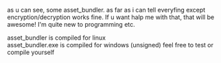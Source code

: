 as u can see, some asset_bundler.
as far as i can tell everyfing except encryption/decryption works fine.
If u want halp me with that, that will be awesome!
I'm quite new to programming etc.

asset_bundler is compiled for linux\
asset_bundler.exe is compiled for windows (unsigned)
feel free to test or compile yourself
